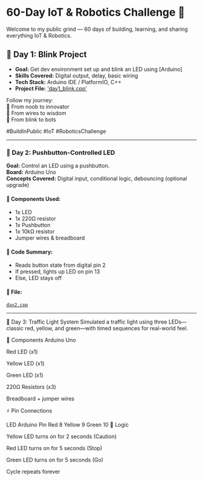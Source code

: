 # 60-Day IoT & Robotics Challenge 🚀

Welcome to my public grind — 60 days of building, learning, and sharing everything IoT & Robotics.

## 📅 Day 1: Blink Project
- **Goal:** Get dev environment set up and blink an LED using [Arduino]
- **Skills Covered:** Digital output, delay, basic wiring
- **Tech Stack:** Arduino IDE / PlatformIO, C++
- **Project File:** 
['day1_blink.cpp'](.archivefiles/day1_blink.cpp)

Follow my journey:  
🧠 From noob to innovator  
📡 From wires to wisdom  
🤖 From blink to bots

#BuildInPublic #IoT #RoboticsChallenge

---

### 🚀 Day 2: Pushbutton-Controlled LED

**Goal:** Control an LED using a pushbutton.  
**Board:** Arduino Uno  
**Concepts Covered:** Digital input, conditional logic, debouncing (optional upgrade)

#### 🧰 Components Used:
- 1x LED  
- 1x 220Ω resistor  
- 1x Pushbutton  
- 1x 10kΩ resistor  
- Jumper wires & breadboard  

#### 🧠 Code Summary:
- Reads button state from digital pin 2
- If pressed, lights up LED on pin 13
- Else, LED stays off

#### 📁 File:
[`day2.cpp`](./src/day2.cpp)

---

🚦 Day 3: Traffic Light System
Simulated a traffic light using three LEDs—classic red, yellow, and green—with timed sequences for real-world feel.

🔧 Components
Arduino Uno

Red LED (x1)

Yellow LED (x1)

Green LED (x1)

220Ω Resistors (x3)

Breadboard + jumper wires

⚡ Pin Connections

LED	Arduino Pin
Red	8
Yellow	9
Green	10
🧠 Logic

Yellow LED turns on for 2 seconds (Caution)

Red LED turns on for 5 seconds (Stop)

Green LED turns on for 5 seconds (Go)


Cycle repeats forever